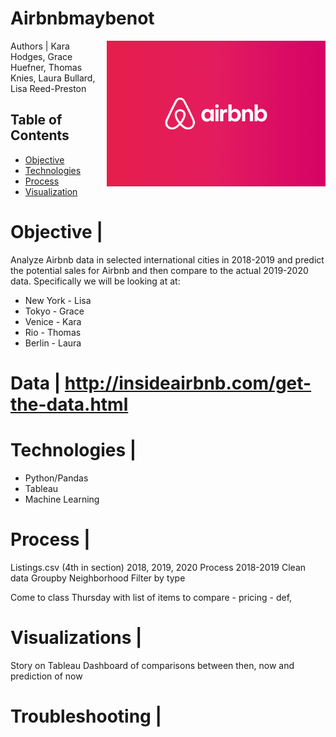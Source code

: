 # Airbnbmaybenot
<img src="images/Airbnb_Lockup_Over_Gradient.png" width=350px align=right>
Authors | Kara Hodges, Grace Huefner, Thomas Knies, Laura Bullard, Lisa Reed-Preston

## Table of Contents
* [Objective](#Objective)
* [Technologies](#Technologies)
* [Process](#Process)
* [Visualization](#Visualization)

# Objective | 
Analyze Airbnb data in selected international cities in 2018-2019 and predict the potential sales for Airbnb and then compare to the actual 2019-2020 data.  Specifically we will be looking at at:
* New York - Lisa
* Tokyo - Grace
* Venice - Kara
* Rio - Thomas
* Berlin - Laura

# Data | http://insideairbnb.com/get-the-data.html

# Technologies |
* Python/Pandas
* Tableau
* Machine Learning

# Process |
Listings.csv (4th in section) 2018, 2019, 2020
Process 2018-2019
Clean data
Groupby Neighborhood
Filter by type

Come to class Thursday with list of items to compare - pricing - def, 

# Visualizations |

Story on Tableau
Dashboard of comparisons between then, now and prediction of now

# Troubleshooting |


